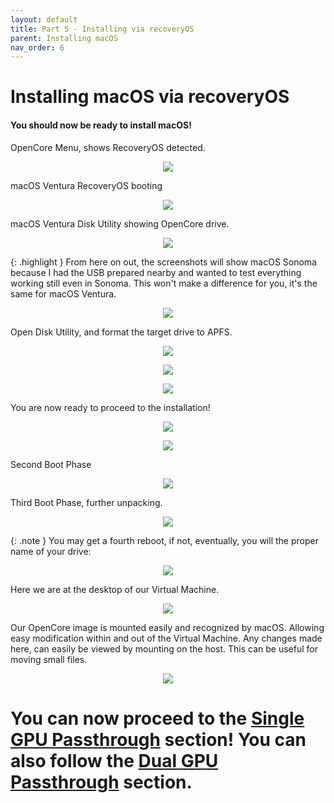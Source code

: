 ```yaml
---
layout: default
title: Part 5 - Installing via recoveryOS
parent: Installing macOS
nav_order: 6
---
```


# Installing macOS via recoveryOS
#### You should now be ready to install macOS!

OpenCore Menu, shows RecoveryOS detected.

<p align="center">
  <img src="../../assets/OpenCoreVMBootRecovery.png">
</p>

macOS Ventura RecoveryOS booting

<p align="center">
  <img src="../../assets/BootingRecovery.png">
</p>

macOS Ventura Disk Utility showing OpenCore drive.

<p align="center">
  <img src="../../assets/macOSRecoveryDiskUtility.png">
</p>

{: .highlight }
From here on out, the screenshots will show macOS Sonoma because I had the USB prepared nearby and wanted to test everything working still even in Sonoma. This won't make a difference for you, it's the same for macOS Ventura.

<p align="center">
  <img src="../../assets/OpenCoreSonomaRecoveryBoot.png">
</p>

Open Disk Utility, and format the target drive to APFS.

<p align="center">
  <img src="../../assets/macOSRecoveryFormatInstallTarget.png">
</p>

<p align="center">
  <img src="../../assets/macOSRecoveryFormatInstallTarget2.png">
</p>

<p align="center">
  <img src="../../assets/macOSRecoveryFormatInstallTarget3.png">
</p>

You are now ready to proceed to the installation!

<p align="center">
  <img src="../../assets/OpenCoreSonomaRecoveryInstallation1.png">
</p>

<p align="center">
  <img src="../../assets/OpenCoreSonomaRecoveryInstallation2.png">
</p>

Second Boot Phase

<p align="center">
  <img src="../../assets/OpenCoreSonomaSecondBootPhase.png">
</p>

Third Boot Phase, further unpacking.

<p align="center">
  <img src="../../assets/OpenCoreSonomaThirdBootPhase.png">
</p>

{: .note }
You may get a fourth reboot, if not, eventually, you will the proper name of your drive:

<p align="center">
  <img src="../../assets/OpenCoreSonomaInstallationComplete.png">
</p>

Here we are at the desktop of our Virtual Machine.

<p align="center">
  <img src="../../assets/macOSSonomaDesktop.png">
</p>

Our OpenCore image is mounted easily and recognized by macOS. Allowing easy modification within and out of the Virtual Machine. Any changes made here, can easily be viewed by mounting on the host. This can be useful for moving small files.

<p align="center">
  <img src="../../assets/macOSSonomaNoMountEFIneeded.png">
</p>

<h1>You can now proceed to the <a href="../07-SingleGPUPassthrough/">Single GPU Passthrough</a> section! You can also follow the <a href="../08-DualGPUPassthrough/">Dual GPU Passthrough</a> section.</h1>
